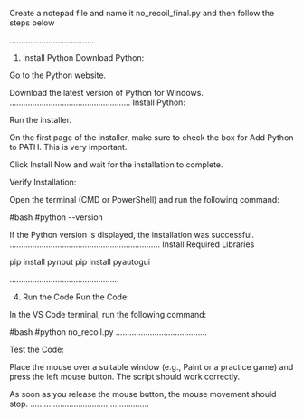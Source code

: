 Create a notepad file and name it no_recoil_final.py
and then follow the steps below


.....................................
1. Install Python
Download Python:

Go to the Python website.

Download the latest version of Python for Windows.
.....................................................
Install Python:

Run the installer.

On the first page of the installer, make sure to check the box for Add Python to PATH. This is very important.

Click Install Now and wait for the installation to complete.

Verify Installation:

Open the terminal (CMD or PowerShell) and run the following command:

#bash
#python --version

If the Python version is displayed, the installation was successful.
..................................................................
 Install Required Libraries

pip install pynput
pip install pyautogui

................................................

4. Run the Code
Run the Code:

In the VS Code terminal, run the following command:

#bash
#python no_recoil.py
........................................

Test the Code:

Place the mouse over a suitable window (e.g., Paint or a practice game) and press the left mouse button. The script should work correctly.

As soon as you release the mouse button, the mouse movement should stop.
....................................................
